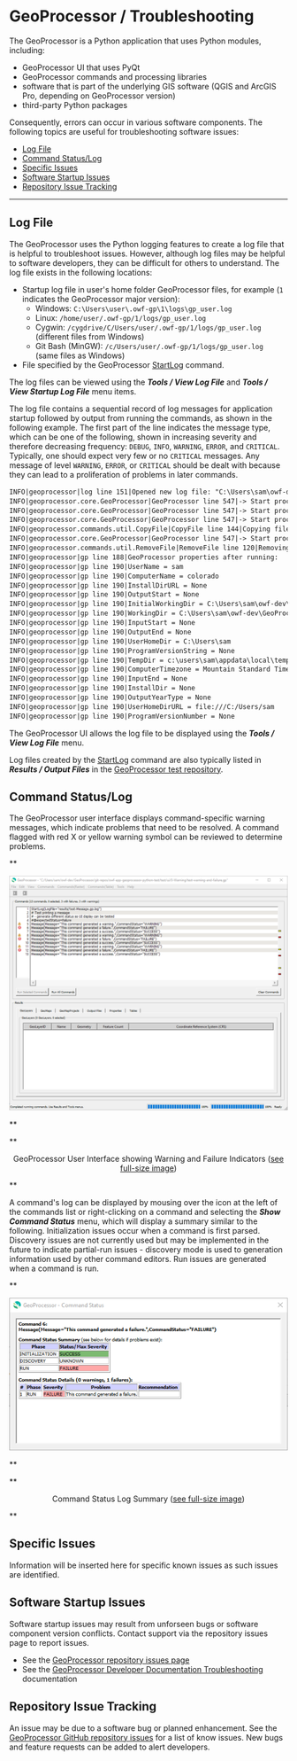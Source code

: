 # GeoProcessor / Troubleshooting #

The GeoProcessor is a Python application that uses Python modules, including:

* GeoProcessor UI that uses PyQt
* GeoProcessor commands and processing libraries
* software that is part of the underlying GIS software (QGIS and ArcGIS Pro, depending on GeoProcessor version)
* third-party Python packages

Consequently, errors can occur in various software components.
The following topics are useful for troubleshooting software issues:

* [Log File](#log-file)
* [Command Status/Log](#command-statuslog)
* [Specific Issues](#specific-issues)
* [Software Startup Issues](#software-startup-issues)
* [Repository Issue Tracking](#repository-issue-tracking)

--------------------

## Log File ##

The GeoProcessor uses the Python logging features to create a log file that is helpful to troubleshoot issues.
However, although log files may be helpful to software developers, they can be difficult for others to understand.
The log file exists in the following locations:

* Startup log file in user's home folder GeoProcessor files, for example (`1` indicates the GeoProcessor major version):
    + Windows: `C:\Users\user\.owf-gp\1\logs\gp_user.log`
    + Linux:  `/home/user/.owf-gp/1/logs/gp_user.log`
    + Cygwin:  `/cygdrive/C/Users/user/.owf-gp/1/logs/gp_user.log` (different files from Windows)
    + Git Bash (MinGW):  `/c/Users/user/.owf-gp/1/logs/gp_user.log` (same files as Windows)
* File specified by the GeoProcessor [StartLog](../command-ref/StartLog/StartLog.md) command.

The log files can be viewed using the ***Tools / View Log File*** and ***Tools / View Startup Log File*** menu items.

The log file contains a sequential record of log messages for application startup followed by
output from running the commands, as shown in the following example.
The first part of the line indicates the message type, which can be one of the following,
shown in increasing severity and therefore decreasing frequency:  `DEBUG`, `INFO`, `WARNING`, `ERROR`, and `CRITICAL`.
Typically, one should expect very few or no `CRITICAL` messages.  Any message of level `WARNING`, `ERROR`, or `CRITICAL`
should be dealt with because they can lead to a proliferation of problems in later commands.

```txt
INFO|geoprocessor|log line 151|Opened new log file: "C:\Users\sam\owf-dev\GeoProcessor\git-repos\owf-app-geoprocessor-python-test\test\commands\RemoveFile\results\test-RemoveFile.gp.log"
INFO|geoprocessor.core.GeoProcessor|GeoProcessor line 547|-> Start processing command 2 of 5: # Test removing a file
INFO|geoprocessor.core.GeoProcessor|GeoProcessor line 547|-> Start processing command 3 of 5: # Uncomment the following line to regenerate expected results
INFO|geoprocessor.core.GeoProcessor|GeoProcessor line 547|-> Start processing command 4 of 5: CopyFile(SourceFile="data/testfile.txt",DestinationFile="results/test-RemoveFile-out.txt")
INFO|geoprocessor.commands.util.CopyFile|CopyFile line 144|Copying file "C:\Users\sam\owf-dev\GeoProcessor\git-repos\owf-app-geoprocessor-python-test\test\commands\RemoveFile\data\testfile.txt" to "C:\Users\sam\owf-dev\GeoProcessor\git-repos\owf-app-geoprocessor-python-test\test\commands\RemoveFile\results\test-RemoveFile-out.txt"
INFO|geoprocessor.core.GeoProcessor|GeoProcessor line 547|-> Start processing command 5 of 5: RemoveFile(SourceFile="results/test-RemoveFile-out.txt")
INFO|geoprocessor.commands.util.RemoveFile|RemoveFile line 120|Removing file "C:\Users\sam\owf-dev\GeoProcessor\git-repos\owf-app-geoprocessor-python-test\test\commands\RemoveFile\results\test-RemoveFile-out.txt"
INFO|geoprocessor|gp line 188|GeoProcessor properties after running:
INFO|geoprocessor|gp line 190|UserName = sam
INFO|geoprocessor|gp line 190|ComputerName = colorado
INFO|geoprocessor|gp line 190|InstallDirURL = None
INFO|geoprocessor|gp line 190|OutputStart = None
INFO|geoprocessor|gp line 190|InitialWorkingDir = C:\Users\sam\owf-dev\GeoProcessor\git-repos\owf-app-geoprocessor-python-test\test\commands\RemoveFile
INFO|geoprocessor|gp line 190|WorkingDir = C:\Users\sam\owf-dev\GeoProcessor\git-repos\owf-app-geoprocessor-python-test\test\commands\RemoveFile
INFO|geoprocessor|gp line 190|InputStart = None
INFO|geoprocessor|gp line 190|OutputEnd = None
INFO|geoprocessor|gp line 190|UserHomeDir = C:\Users\sam
INFO|geoprocessor|gp line 190|ProgramVersionString = None
INFO|geoprocessor|gp line 190|TempDir = c:\users\sam\appdata\local\temp
INFO|geoprocessor|gp line 190|ComputerTimezone = Mountain Standard Time
INFO|geoprocessor|gp line 190|InputEnd = None
INFO|geoprocessor|gp line 190|InstallDir = None
INFO|geoprocessor|gp line 190|OutputYearType = None
INFO|geoprocessor|gp line 190|UserHomeDirURL = file:///C:/Users/sam
INFO|geoprocessor|gp line 190|ProgramVersionNumber = None
```
The GeoProcessor UI allows the log file to be displayed using the ***Tools / View Log File*** menu.

Log files created by the [StartLog](../command-ref/StartLog/StartLog.md) command
are also typically listed in ***Results / Output Files*** in the
[GeoProcessor test repository](https://github.com/OpenWaterFoundation/owf-app-geoprocessor-python-test).

## Command Status/Log ##

The GeoProcessor user interface displays command-specific warning messages,
which indicate problems that need to be resolved.
A command flagged with red X or yellow warning symbol can be reviewed to determine problems.

**<p style="text-align: center;">
![ui-warnings](images/ui-with-warnings.png)
</p>**

**<p style="text-align: center;">
GeoProcessor User Interface showing Warning and Failure Indicators (<a href="../images/ui-with-warnings.png">see full-size image</a>)
</p>**

A command's log can be displayed by mousing over the icon at the left of the commands list or
right-clicking on a command and selecting the
***Show Command Status*** menu, which will display a summary similar to the following.
Initialization issues occur when a command is first parsed.
Discovery issues are not currently used but may be implemented in the future to indicate partial-run issues - discovery
mode is used to generation information used by other command editors.
Run issues are generated when a command is run.

**<p style="text-align: center;">
![ui-warnings](images/command-status.png)
</p>**

**<p style="text-align: center;">
Command Status Log Summary (<a href="../images/command-status.png">see full-size image</a>)
</p>**

## Specific Issues ##

Information will be inserted here for specific known issues as such issues are identified.

## Software Startup Issues ##

Software startup issues may result from unforseen bugs or software component version conflicts.
Contact support via the repository issues page to report issues.

* See the [GeoProcessor repository issues page](https://github.com/OpenWaterFoundation/owf-app-geoprocessor-python/issues)
* See the [GeoProcessor Developer Documentation Troubleshooting](http://software.openwaterfoundation.org/geoprocessor/latest/doc-dev/troubleshooting/troubleshooting/) documentation

## Repository Issue Tracking ##

An issue may be due to a software bug or planned enhancement.
See the [GeoProcessor GitHub repository issues](https://github.com/OpenWaterFoundation/owf-app-geoprocessor-python/issues)
for a list of know issues.
New bugs and feature requests can be added to alert developers.
